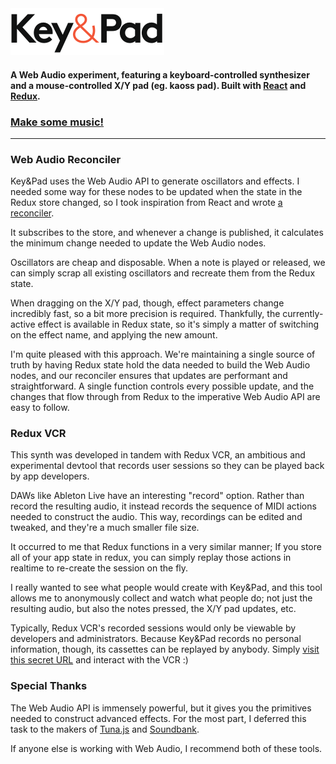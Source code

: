 <a href="http://keyandpad.com">
  <img src="misc/logo_large.png" width="246" height="75" />
</a>

#### A Web Audio experiment, featuring a keyboard-controlled synthesizer and a mouse-controlled X/Y pad (eg. kaoss pad). Built with [React](https://github.com/facebook/react) and [Redux](https://github.com/reactjs/redux).

### [Make some music!](http://keyandpad.com)

---------------

### Web Audio Reconciler

Key&Pad uses the Web Audio API to generate oscillators and effects. I needed some way for these nodes to be updated when the state in the Redux store changed, so I took inspiration from React and wrote [a reconciler](https://github.com/joshwcomeau/Key-Pad/blob/master/src/utils/web-audio-reconciler.js).

It subscribes to the store, and whenever a change is published, it calculates the minimum change needed to update the Web Audio nodes.

Oscillators are cheap and disposable. When a note is played or released, we can simply scrap all existing oscillators and recreate them from the Redux state.

When dragging on the X/Y pad, though, effect parameters change incredibly fast, so a bit more precision is required. Thankfully, the currently-active effect is available in Redux state, so it's simply a matter of switching on the effect name, and applying the new amount.

I'm quite pleased with this approach. We're maintaining a single source of truth by having Redux state hold the data needed to build the Web Audio nodes, and our reconciler ensures that updates are performant and straightforward. A single function controls every possible update, and the changes that flow through from Redux to the imperative Web Audio API are easy to follow.

### Redux VCR

This synth was developed in tandem with Redux VCR, an ambitious and experimental devtool that records user sessions so they can be played back by app developers.

DAWs like Ableton Live have an interesting "record" option. Rather than record the resulting audio, it instead records the sequence of MIDI actions needed to construct the audio. This way, recordings can be edited and tweaked, and they're a much smaller file size.

It occurred to me that Redux functions in a very similar manner; If you store all of your app state in redux, you can simply replay those actions in realtime to re-create the session on the fly.

I really wanted to see what people would create with Key&Pad, and this tool allows me to anonymously collect and watch what people do; not just the resulting audio, but also the notes pressed, the X/Y pad updates, etc.

Typically, Redux VCR's recorded sessions would only be viewable by developers and administrators. Because Key&Pad records no personal information, though, its cassettes can be replayed by anybody. Simply [visit this secret URL](http://keyandpad.com/?adminMode=true) and interact with the VCR :)

### Special Thanks

The Web Audio API is immensely powerful, but it gives you the primitives needed to construct advanced effects. For the most part, I deferred this task to the makers of [Tuna.js](https://github.com/Theodeus/tuna) and [Soundbank](https://github.com/mmckegg/soundbank).

If anyone else is working with Web Audio, I recommend both of these tools.
